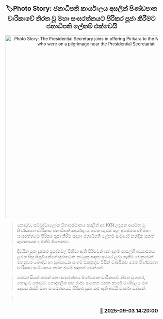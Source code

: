 <p align='center'><b><h2 align='center' title='Photo Story: The Presidential Secretary joins in offering Pirikara to the Maha Sangha who were on a pilgrimage near the Presidential Secretariat'>🏷Photo Story: ජනාධිපති කාර්යාලය අසලින් පිණ්ඩපාත චාරිකාවේ නිරත වූ මහා සංඝරත්නයට පිරිකර පූජා කිරීමට ජනාධිපති ලේකම් එක්වෙයි</h2></b></p>
<p align='center'><img src='https://helakuru.sgp1.cdn.digitaloceanspaces.com/esana/images/lib/pmd-bikshu.jpg' width='600' alt='Photo Story: The Presidential Secretary joins in offering Pirikara to the Maha Sangha who were on a pilgrimage near the Presidential Secretariat'></p>

> කොටුව, සම්බුද්ධාලෝක විහාරස්ථානය අසලින් අද (03) උදෑසන ආරම්භ වූ පිණ්ඩපාත චාරිකාව ජනාධිපති කාර්යාලය වෙත වැඩම කළ අවස්ථාවේදී මහා සංඝරත්නයට පිරිකර පූජා කිරීම සඳහා ජනාධිපති ලේකම් ආචාර්ය නන්දික සනත් කුමානායක ද එක්වී තිබෙනවා.

> දිවයින පුරා දුෂ්කර ප්‍රදේශවල පිහිටා ඇති පිරිවෙන් සහ දහම් පාසල්හි අධ්‍යාපනය ලබන සිසු සිසුවියන්ගේ සුබසාධන කටයුතු සඳහා ආධාර ලබා ගැනීම වෙනුවෙන් මහනුවර බෞද්ධ හා සුබසාධක සංගම් එකමුතුව විසින් වාර්ෂිකව මෙම පිණ්ඩපාත චාරිකාව සංවිධානය කරන බවයි සඳහන් වෙන්නේ.

> මෙවර සියක් නමක් මහා සංඝරත්නය පිණ්ඩපාත චාරිකාවේ නිරත වූ අතර, කොළඹ කොටුව පෞද්ගලික සහ රාජ්‍ය ආයතන රැසක කාර්ය මණ්ඩලය මග දෙපස රැස්වී මහා සංඝරත්නයට පිරිකර පූජා කර ඇති බවයි වාර්තා වන්නේ.

>  



<h3 align='right'><a href='https://www.helakuru.lk/esana/p/113310/'>📅 2025-09-03 14:20:00</a></h3>
